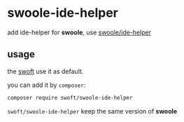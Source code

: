 # swoole-ide-helper

add ide-helper for **swoole**, use [swoole/ide-helper](https://github.com/swoole/ide-helper)

## usage

the [swoft](https://github.com/swoft-cloud/swoft) use it as default.

you can add it by `composer`:

```bash
composer require swoft/swoole-ide-helper
```

`swoft/swoole-ide-helper` keep the same version of **swoole**